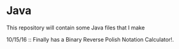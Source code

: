 # Java
This repository will contain some Java files that I make

10/15/16 :: Finally has a Binary Reverse Polish Notation Calculator!.
